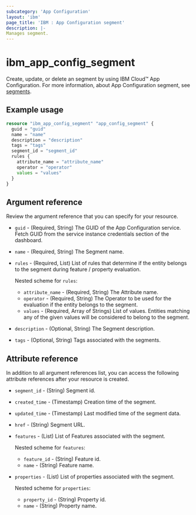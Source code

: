 ```yaml
---
subcategory: 'App Configuration'
layout: 'ibm'
page_title: 'IBM : App Configuration segment'
description: |-
Manages segment.
---
```


# ibm_app_config_segment

Create, update, or delete an segment by using IBM Cloud™ App Configuration. For more information, about App Configuration segment, see [segments](https://cloud.ibm.com/docs/app-configuration?topic=app-configuration-ac-segments).

## Example usage

```terraform
resource "ibm_app_config_segment" "app_config_segment" {
  guid = "guid"
  name = "name"
  description = "description"
  tags = "tags"
  segment_id = "segment_id"
  rules {
    attribute_name = "attribute_name"
    operator = "operator"
    values = "values"
  }
}
```

## Argument reference

Review the argument reference that you can specify for your resource. 

- `guid` - (Required, String) The GUID of the App Configuration service. Fetch GUID from the service instance credentials section of the dashboard.
- `name` - (Required, String) The Segment name.
- `rules` - (Required, List) List of rules that determine if the entity belongs to the segment during feature / property evaluation.
  
  Nested scheme for `rules`:
    - `attribute_name` - (Required, String) The Attribute name.
    - `operator` - (Required, String) The Operator to be used for the evaluation if the entity belongs to the segment.
    - `values` - (Required, Array of Strings) List of values. Entities matching any of the given values will be considered to belong to the segment.
  
- `description` - (Optional, String) The Segment description.
- `tags` - (Optional, String) Tags associated with the segments.

## Attribute reference

In addition to all argument references list, you can access the following attribute references after your resource is created.

- `segment_id` - (String) Segment id.
- `created_time` - (Timestamp) Creation time of the segment.
- `updated_time` - (Timestamp) Last modified time of the segment data.
- `href` - (String) Segment URL.
- `features` - (List) List of Features associated with the segment.
   
  Nested scheme for `features`:
    - `feature_id` - (String) Feature id.
    - `name` - (String) Feature name.

- `properties` - (List) List of properties associated with the segment.

  Nested scheme for `properties`:
    - `property_id` - (String) Property id.
    - `name` - (String) Property name.
